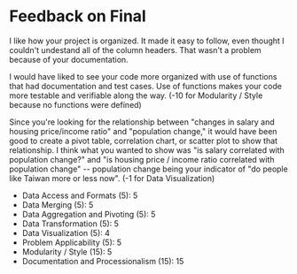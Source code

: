 # Feedback on Final

I like how your project is organized. It made it easy to follow, even thought I couldn't undestand all of the column headers.  That wasn't a problem because of your documentation.

I would have liked to see your code more organized with use of functions that had documentation and test cases.  Use of functions makes your code more testable and verifiable along the way.  (-10 for Modularity / Style because no functions were defined)

Since you're looking for the relationship between "changes in salary and housing price/income ratio" and "population change," it would have been good to create a pivot table, correlation chart, or scatter plot to show that relationship.  I think what you wanted to show was "is salary correlated with population change?" and "is housing price / income ratio correlated with population change" -- population change being your indicator of "do people like Taiwan more or less now".  (-1 for Data Visualization)

* Data Access and Formats (5): 5
* Data Merging (5): 5
* Data Aggregation and Pivoting (5): 5
* Data Transformation (5): 5
* Data Visualization (5): 4
* Problem Applicability (5): 5
* Modularity / Style (15): 5
* Documentation and Processionalism (15): 15
